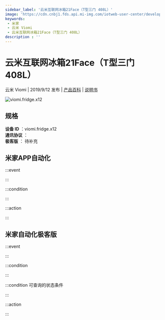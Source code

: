 ```yaml
---
sidebar_label: '云米互联网冰箱21Face（T型三门 408L）'
image: 'https://cdn.cnbj1.fds.api.mi-img.com/iotweb-user-center/developer_1678871036399XHF7ONb0.png?GalaxyAccessKeyId=AKVGLQWBOVIRQ3XLEW&Expires=9223372036854775807&Signature=yfFMjW/lqNd5z/qBwuFDSZSF/BA='
keywords: 
 - 米家
 - 云米 Viomi
 - 云米互联网冰箱21Face（T型三门 408L）
description : ''
---
```

# 云米互联网冰箱21Face（T型三门 408L）

云米 Viomi | 2019/9/12 发布 | [产品百科](https://home.mi.com/webapp/content/baike/product/index.html?model=viomi.fridge.x12/) | [说明书](https://home.mi.com/views/introduction.html?model=viomi.fridge.x12&region=cn)

![viomi.fridge.x12](https://cdn.cnbj1.fds.api.mi-img.com/iotweb-user-center/developer_1678871036399XHF7ONb0.png?GalaxyAccessKeyId=AKVGLQWBOVIRQ3XLEW&Expires=9223372036854775807&Signature=yfFMjW/lqNd5z/qBwuFDSZSF/BA=)

## 规格  
> 
**设备 ID** ：viomi.fridge.x12  
**通讯协议** ：  
**极客版**  ： 待补充 


## 米家APP自动化  

:::event  

:::

:::condition  

:::

:::action   

:::

## 米家自动化极客版  

:::event  

:::

:::condition  

:::

:::condition 可查询的状态条件  

:::

:::action  

:::

        
